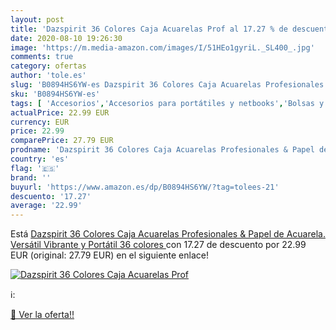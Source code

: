 ```yaml
---
layout: post
title: 'Dazspirit 36 Colores Caja Acuarelas Prof al 17.27 % de descuento'
date: 2020-08-10 19:26:30
image: 'https://m.media-amazon.com/images/I/51HEo1gyriL._SL400_.jpg'
comments: true
category: ofertas
author: 'tole.es'
slug: 'B0894HS6YW-es Dazspirit 36 Colores Caja Acuarelas Profesionales & Papel...'
sku: 'B0894HS6YW-es'
tags: [ 'Accesorios','Accesorios para portátiles y netbooks','Bolsas y fundas para portátiles y netbooks','Informática','Juegos y Accesorios para PC','Mochilas para portátiles y netbooks','Videojuegos','acuarelas', ]
actualPrice: 22.99 EUR
currency: EUR
price: 22.99
comparePrice: 27.79 EUR
prodname: 'Dazspirit 36 Colores Caja Acuarelas Profesionales & Papel de Acuarela. Versátil  Vibrante y Portátil  36 colores '
country: 'es'
flag: '🇪🇸'
brand: ''
buyurl: 'https://www.amazon.es/dp/B0894HS6YW/?tag=tolees-21'
descuento: '17.27'
average: '22.99'
---
```


Está [Dazspirit 36 Colores Caja Acuarelas Profesionales & Papel de Acuarela. Versátil  Vibrante y Portátil  36 colores ](https://www.amazon.es/dp/B0894HS6YW/?tag=tolees-21) con 17.27 de descuento por 22.99 EUR (original: 27.79 EUR) en el siguiente enlace!

[![Dazspirit 36 Colores Caja Acuarelas Prof](https://m.media-amazon.com/images/I/51HEo1gyriL._SL400_.jpg)](https://www.amazon.es/dp/B0894HS6YW/?tag=tolees-21)

ℹ️:


[🛒 Ver la oferta!!](https://www.amazon.es/dp/B0894HS6YW/?tag=tolees-21)
